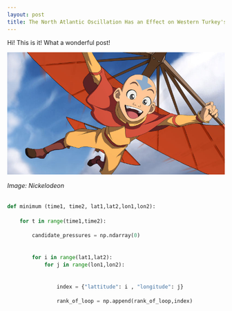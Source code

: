 ```yaml
---
layout: post
title: The North Atlantic Oscillation Has an Effect on Western Turkey's Precipitation Pattern
---
```


Hi!
This is it!
What a wonderful post!


![Image of Avatar The Last Airbender](https://github.com/merihbozbura/merihbozbura.github.io/blob/master/images/avatar-last-airbender.jpg?raw=true)

*Image: Nickelodeon*



```python

def minimum (time1, time2, lat1,lat2,lon1,lon2):

    for t in range(time1,time2):

        candidate_pressures = np.ndarray(0)


        for i in range(lat1,lat2):
            for j in range(lon1,lon2):


                index = {"lattitude": i , "longitude": j}

                rank_of_loop = np.append(rank_of_loop,index)


```





















